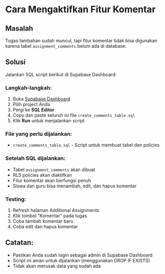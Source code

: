 # Cara Mengaktifkan Fitur Komentar

## Masalah
Tugas tambahan sudah muncul, tapi fitur komentar tidak bisa digunakan karena tabel `assignment_comments` belum ada di database.

## Solusi
Jalankan SQL script berikut di Supabase Dashboard:

### Langkah-langkah:
1. Buka [Supabase Dashboard](https://supabase.com/dashboard)
2. Pilih project Anda
3. Pergi ke **SQL Editor**
4. Copy dan paste seluruh isi file `create_comments_table.sql`
5. Klik **Run** untuk menjalankan script

### File yang perlu dijalankan:
- `create_comments_table.sql` - Script untuk membuat tabel dan policies

### Setelah SQL dijalankan:
- Tabel `assignment_comments` akan dibuat
- RLS policies akan diaktifkan
- Fitur komentar akan berfungsi penuh
- Siswa dan guru bisa menambah, edit, dan hapus komentar

### Testing:
1. Refresh halaman Additional Assignments
2. Klik tombol "Komentar" pada tugas
3. Coba tambah komentar baru
4. Coba edit dan hapus komentar

## Catatan:
- Pastikan Anda sudah login sebagai admin di Supabase Dashboard
- Script ini aman untuk dijalankan (menggunakan DROP IF EXISTS)
- Tidak akan merusak data yang sudah ada